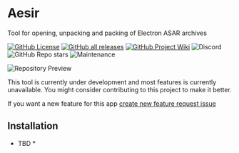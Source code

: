 # Aesir
Tool for opening, unpacking and packing of Electron ASAR archives

[![GitHub License](https://img.shields.io/github/license/craftersmine/Asar.Net)](https://github.com/craftersmine/Aesir/tree/master/LICENSE)
[![GitHub all releases](https://img.shields.io/github/downloads/craftersmine/Aesir/total?logo=github&label=github%20downloads)](https://github.com/craftersmine/Aesir/releases)
[![GitHub Project Wiki](https://img.shields.io/badge/docs-github--wiki-brightgreen)](https://github.com/craftersmine/Aesir/wiki)
![Discord](https://img.shields.io/badge/discord-craftersmine%237441-5865f2?logo=discord&logoColor=white)
![GitHub Repo stars](https://img.shields.io/github/stars/craftersmine/Aesir)
![Maintenance](https://img.shields.io/maintenance/yes/2022)

![Repository Preview](https://raw.githubusercontent.com/craftersmine/Aesir/master/.github/RepositoryPreview.png)

This tool is currently under development and most features is currently unavailable.
You might consider contributing to this project to make it better.

If you want a new feature for this app [create new feature request issue](https://github.com/craftersmine/Aesir/issues/new?assignees=&labels=enhancement&template=feature_request.md&title=)

## Installation
* TBD *
